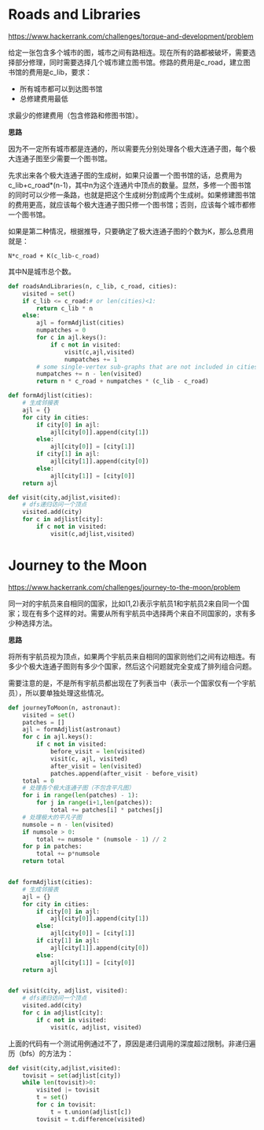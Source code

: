 # Roads and Libraries

https://www.hackerrank.com/challenges/torque-and-development/problem

给定一张包含多个城市的图，城市之间有路相连。现在所有的路都被破坏，需要选择部分修理，同时需要选择几个城市建立图书馆。修路的费用是c_road，建立图书馆的费用是c_lib，要求：

- 所有城市都可以到达图书馆
- 总修建费用最低

求最少的修建费用（包含修路和修图书馆）。

**思路**

因为不一定所有城市都是连通的，所以需要先分别处理各个极大连通子图，每个极大连通子图至少需要一个图书馆。

先求出来各个极大连通子图的生成树，如果只设置一个图书馆的话，总费用为c_lib+c_road*(n-1)，其中n为这个连通片中顶点的数量。显然，多修一个图书馆的同时可以少修一条路，也就是把这个生成树分割成两个生成树。如果修建图书馆的费用更高，就应该每个极大连通子图只修一个图书馆；否则，应该每个城市都修一个图书馆。

如果是第二种情况，根据推导，只要确定了极大连通子图的个数为K，那么总费用就是：

`N*c_road + K(c_lib-c_road)`

其中N是城市总个数。

```python
def roadsAndLibraries(n, c_lib, c_road, cities):
    visited = set()
    if c_lib <= c_road:# or len(cities)<1:
        return c_lib * n
    else:
        ajl = formAdjlist(cities)
        numpatches = 0
        for c in ajl.keys():
            if c not in visited:
                visit(c,ajl,visited)
                numpatches += 1
        # some single-vertex sub-graphs that are not included in cities
        numpatches += n - len(visited)
        return n * c_road + numpatches * (c_lib - c_road)

def formAdjlist(cities):
    # 生成邻接表
    ajl = {}
    for city in cities:
        if city[0] in ajl:
            ajl[city[0]].append(city[1])
        else:
            ajl[city[0]] = [city[1]]
        if city[1] in ajl:
            ajl[city[1]].append(city[0])
        else:
            ajl[city[1]] = [city[0]]
    return ajl

def visit(city,adjlist,visited):
    # dfs递归访问一个顶点
    visited.add(city)
    for c in adjlist[city]:
        if c not in visited:
            visit(c,adjlist,visited)
```

# Journey to the Moon

https://www.hackerrank.com/challenges/journey-to-the-moon/problem

同一对的宇航员来自相同的国家，比如(1,2)表示宇航员1和宇航员2来自同一个国家；现在有多个这样的对。需要从所有宇航员中选择两个来自不同国家的，求有多少种选择方法。

**思路**

将所有宇航员视为顶点，如果两个宇航员来自相同的国家则他们之间有边相连。有多少个极大连通子图则有多少个国家，然后这个问题就完全变成了排列组合问题。

需要注意的是，不是所有宇航员都出现在了列表当中（表示一个国家仅有一个宇航员），所以要单独处理这些情况。

```python
def journeyToMoon(n, astronaut):
    visited = set()
    patches = []
    ajl = formAdjlist(astronaut)
    for c in ajl.keys():
        if c not in visited:
            before_visit = len(visited)
            visit(c, ajl, visited)
            after_visit = len(visited)
            patches.append(after_visit - before_visit)
    total = 0
    # 处理各个极大连通子图（不包含平凡图）
    for i in range(len(patches) - 1):
        for j in range(i+1,len(patches)):
            total += patches[i] * patches[j]
    # 处理极大的平凡子图
    numsole = n - len(visited)
    if numsole > 0:
        total += numsole * (numsole - 1) // 2
    for p in patches:
        total += p*numsole
    return total


def formAdjlist(cities):
    # 生成邻接表
    ajl = {}
    for city in cities:
        if city[0] in ajl:
            ajl[city[0]].append(city[1])
        else:
            ajl[city[0]] = [city[1]]
        if city[1] in ajl:
            ajl[city[1]].append(city[0])
        else:
            ajl[city[1]] = [city[0]]
    return ajl


def visit(city, adjlist, visited):
    # dfs递归访问一个顶点
    visited.add(city)
    for c in adjlist[city]:
        if c not in visited:
            visit(c, adjlist, visited)
```

上面的代码有一个测试用例通过不了，原因是递归调用的深度超过限制。非递归遍历（bfs）的方法为：

```python
def visit(city,adjlist,visited):
    tovisit = set(adjlist[city])
    while len(tovisit)>0:
        visited |= tovisit
        t = set()
        for c in tovisit:
            t = t.union(adjlist[c])
        tovisit = t.difference(visited)
```

